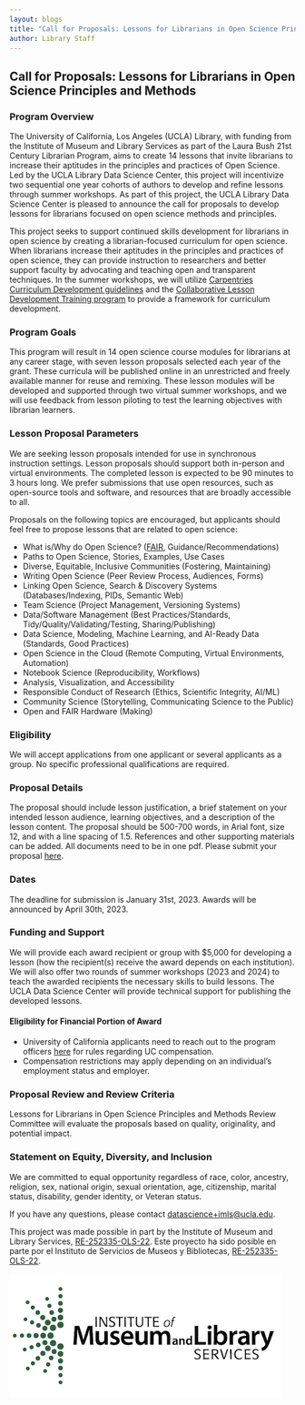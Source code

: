 ```yaml
---
layout: blogs
title: "Call for Proposals: Lessons for Librarians in Open Science Principles and Methods" 
author: Library Staff
---
```


<div class="col-lg-12 text-center">
	<h2 class="section-heading">Call for Proposals: Lessons for Librarians in Open Science Principles and Methods</h2>
</div>


### Program Overview 

The University of California, Los Angeles (UCLA) Library, with funding from the Institute of Museum and Library Services as part of the Laura Bush 21st Century Librarian Program, aims to create 14 lessons that invite librarians to increase their aptitudes in the principles and practices of Open Science. Led by the UCLA Library Data Science Center, this project will incentivize two sequential one year cohorts of authors to develop and refine lessons through summer workshops. As part of this project, the UCLA Library Data Science Center is pleased to announce the call for proposals to develop lessons for librarians focused on open science methods and principles. 

This project seeks to support continued skills development for librarians in open science by creating a librarian-focused curriculum for open science. When librarians increase their aptitudes in the principles and practices of open science, they can provide instruction to researchers and better support faculty by advocating and teaching open and transparent techniques. In the summer workshops, we will utilize [Carpentries Curriculum Development guidelines](https://cdh.carpentries.org/) and the [Collaborative Lesson Development Training program](https://carpentries.github.io/lesson-development-training/) to provide a framework for curriculum development. 

### Program Goals

This program will result in 14 open science course modules for librarians at any career stage, with seven lesson proposals selected each year of the grant. These curricula will be published online in an unrestricted and freely available manner for reuse and remixing. These lesson modules will be developed and supported through two virtual summer workshops, and we will use feedback from lesson piloting to test the learning objectives with librarian learners.

### Lesson Proposal Parameters

We are seeking lesson proposals intended for use in synchronous instruction settings. Lesson proposals should support both in-person and virtual environments. The completed lesson is expected to be 90 minutes to 3 hours long. We prefer submissions that use open resources, such as open-source tools and software, and resources that are broadly accessible to all.

Proposals on the following topics are encouraged, but applicants should feel free to propose lessons that are related to open science: 

* What is/Why do Open Science? ([FAIR](https://www.go-fair.org/fair-principles/), Guidance/Recommendations)
* Paths to Open Science, Stories, Examples, Use Cases
* Diverse, Equitable, Inclusive Communities (Fostering, Maintaining)
* Writing Open Science (Peer Review Process, Audiences, Forms)
* Linking Open Science, Search & Discovery Systems (Databases/Indexing, PIDs, Semantic Web)
* Team Science (Project Management, Versioning Systems)
* Data/Software Management (Best Practices/Standards, Tidy/Quality/Validating/Testing, Sharing/Publishing)
* Data Science, Modeling, Machine Learning, and AI-Ready Data (Standards, Good Practices)
* Open Science in the Cloud (Remote Computing, Virtual Environments, Automation)
* Notebook Science (Reproducibility, Workflows)
* Analysis, Visualization, and Accessibility
* Responsible Conduct of Research (Ethics, Scientific Integrity, AI/ML)
* Community Science (Storytelling, Communicating Science to the Public)
* Open and FAIR Hardware (Making)

### Eligibility

We will accept applications from one applicant or several applicants as a group. No specific professional qualifications are required.

### Proposal Details

The proposal should include lesson justification, a brief statement on your intended lesson audience, learning objectives, and a description of the lesson content. The proposal should be 500-700 words, in Arial font, size 12, and with a line spacing of 1.5. References and other supporting materials can be added. All documents need to be in one pdf. Please submit your proposal [here](https://www.surveymonkey.com/r/63JTJSQ). 

### Dates 

The deadline for submission is January 31st, 2023. Awards will be announced by April 30th, 2023. 

### Funding and Support

We will provide each award recipient or group with $5,000 for developing a lesson (how the recipient(s) receive the award depends on each institution). We will also offer two rounds of summer workshops (2023 and 2024) to teach the awarded recipients the necessary skills to build lessons. The UCLA Data Science Center will provide technical support for publishing the developed lessons.

#### Eligibility for Financial Portion of Award

* University of California applicants need to reach out to the program officers [here](mailto:datascience+imls@ucla.edu) for rules regarding UC compensation. 
* Compensation restrictions may apply depending on an individual’s employment status and employer. 

### Proposal Review and Review Criteria

Lessons for Librarians in Open Science Principles and Methods Review Committee will evaluate the proposals based on quality, originality, and potential impact.

### Statement on Equity, Diversity, and Inclusion

We are committed to equal opportunity regardless of race, color, ancestry, religion, sex, national origin, sexual orientation, age, citizenship, marital status, disability, gender identity, or Veteran status.

If you have any questions, please contact [datascience+imls@ucla.edu](mailto:datascience+imls@ucla.edu). 

This project was made possible in part by the Institute of Museum and Library Services, [RE-252335-OLS-22](https://www.imls.gov/grants/awarded/re-252335-ols-22). 
Este proyecto ha sido posible en parte por el Instituto de Servicios de Museos y Bibliotecas, [RE-252335-OLS-22](https://www.imls.gov/grants/awarded/re-252335-ols-22).

<img src="/assets/img/imls_logo_2c.png" />
